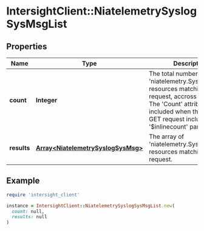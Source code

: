 # IntersightClient::NiatelemetrySyslogSysMsgList

## Properties

| Name | Type | Description | Notes |
| ---- | ---- | ----------- | ----- |
| **count** | **Integer** | The total number of &#39;niatelemetry.SyslogSysMsg&#39; resources matching the request, accross all pages. The &#39;Count&#39; attribute is included when the HTTP GET request includes the &#39;$inlinecount&#39; parameter. | [optional] |
| **results** | [**Array&lt;NiatelemetrySyslogSysMsg&gt;**](NiatelemetrySyslogSysMsg.md) | The array of &#39;niatelemetry.SyslogSysMsg&#39; resources matching the request. | [optional] |

## Example

```ruby
require 'intersight_client'

instance = IntersightClient::NiatelemetrySyslogSysMsgList.new(
  count: null,
  results: null
)
```

